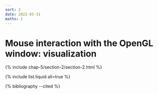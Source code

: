 ```yaml
---
sort: 2
date: 2022-03-31
maths: 1
---
```


# Mouse interaction with the OpenGL window: visualization


{% include chap-5/section-2/section-2.html %}

{% include list.liquid all=true %}

{% bibliography --cited %}

